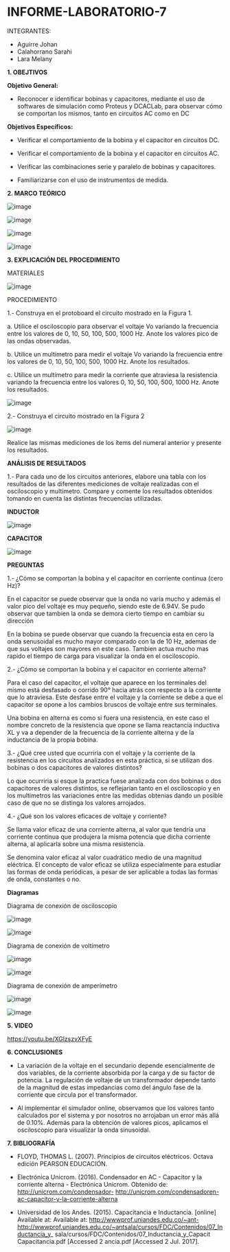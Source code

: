 # INFORME-LABORATORIO-7

INTEGRANTES:

* Aguirre Johan 
* Calahorrano Sarahi 
* Lara Melany


**1. OBEJTIVOS**

  **Objetivo General:**
  
  * Reconocer e identificar bobinas y capacitores, mediante el uso de softwares de simulación como Proteus y DCACLab, para observar cómo se comportan los mismos, tanto en circuitos AC como en  DC 

  **Objetivos Específicos:**
* Verificar el comportamiento de la bobina y el capacitor en circuitos DC. 

* Verificar el comportamiento de la bobina y el capacitor en circuitos AC. 

* Verificar las combinaciones serie y paralelo de bobinas y capacitores. 

* Familiarizarse con el uso de instrumentos de medida. 

**2. MARCO TEÓRICO**

![image](https://user-images.githubusercontent.com/105020538/217975762-c5ca29e5-10c0-4f48-87a2-12fbc6665bd9.png)

![image](https://user-images.githubusercontent.com/105020538/217975799-d16473fd-fab3-489c-8804-bea5426f89ad.png)

![image](https://user-images.githubusercontent.com/105020538/217975825-11608fc5-59bd-452e-aa44-582b91cdee9f.png)

![image](https://user-images.githubusercontent.com/105020538/217975835-fefe278a-56b5-40d1-b054-b2752492b243.png)

**3.	EXPLICACIÓN DEL PROCEDIMIENTO**

MATERIALES

![image](https://user-images.githubusercontent.com/105020538/217987065-7de95d62-1f8a-4186-ad77-5ca4f600f007.png)

PROCEDIMIENTO

1.- Construya en el protoboard el circuito mostrado en la Figura 1. 

a. Utilice el osciloscopio para observar el voltaje  Vo variando la frecuencia entre los valores de 0, 10, 50, 100, 500, 1000 Hz. Anote los valores pico de las ondas observadas. 

b. Utilice un multímetro para medir el voltaje 
Vo variando la frecuencia entre los valores de 0, 10, 50, 100, 500, 1000 Hz. Anote los resultados. 

c. Utilice un multímetro para medir la corriente que atraviesa la resistencia variando la  frecuencia entre los valores 0, 10, 50, 100, 500, 1000 
Hz. Anote los resultados. 

![image](https://user-images.githubusercontent.com/105020538/217987336-c28dbcf0-6ff0-4271-a399-36269096fb1a.png)

2.- Construya el circuito mostrado en la Figura 2 

![image](https://user-images.githubusercontent.com/105020538/217987369-712de003-b7d6-431c-868a-67c6695ed47a.png)

Realice las mismas mediciones de los ítems del numeral anterior y presente los resultados. 

**ANÁLISIS DE RESULTADOS** 

1.- Para cada uno de los circuitos anteriores, elabore una tabla con los resultados de las diferentes mediciones de voltaje realizadas con el osciloscopio y multímetro. Compare y comente los resultados obtenidos tomando en cuenta las distintas frecuencias utilizadas. 

**INDUCTOR**

![image](https://user-images.githubusercontent.com/105020538/217997013-f7f25555-8f54-4d76-a254-4ba6703500d3.png)

**CAPACITOR**

![image](https://user-images.githubusercontent.com/105020538/217997058-f080f14c-31f7-4e8d-8861-514a591c847f.png)

**PREGUNTAS** 

1.- ¿Cómo se comportan la bobina y el capacitor en corriente continua (cero Hz)? 

En el capacitor se puede observar que la onda no varía mucho y además el valor pico del voltaje es muy pequeño, siendo este de 6.94V. Se pudo observar que tambien la onda se demora cierto tiempo en cambiar su dirección
 
 En la bobina se puede observar que cuando la frecuencia esta en cero la onda senusoidal es mucho mayor comparado con la de 10 Hz, ademas de que sus voltajes son mayores en este caso. Tambien actua mucho mas rapido el tiempo de carga para visualizar la onda en el osciloscopio.
 

2.- ¿Cómo se comportan la bobina y el capacitor en corriente alterna? 

Para el caso del capacitor, el voltaje que aparece en los terminales del mismo está desfasado o corrido 90° hacia atrás con respecto a la corriente que lo atraviesa. Este desfase entre el voltaje y la corriente se debe a que el capacitor se opone a los cambios bruscos de voltaje entre sus terminales. 

Una bobina en alterna es como si fuera una resistencia, en este caso el nombre concreto de la resistencia que opone se llama reactancia inductiva XL y va a depender de la frecuencia de la corriente alterna y de la inductancia de la propia bobina. 

3.- ¿Qué cree usted que ocurriría con el voltaje y la corriente de la resistencia en los 
circuitos analizados en esta práctica, si se utilizan dos bobinas o dos capacitores de valores distintos? 

Lo que ocurriria si esque la practica fuese analizada con dos bobinas o dos capacitores de valores distintos, se reflejarian tanto en el osciloscopio y en los multimetros las variaciones entre las medidas obtenias dando un posible caso de que no se distinga los valores arrojados.
 

4.- ¿Qué son los valores eficaces de voltaje y corriente? 

Se llama valor eficaz de una corriente alterna, al valor que tendría una corriente continua que produjera la misma potencia que dicha corriente alterna, al aplicarla sobre una misma resistencia.

Se denomina valor eficaz al valor cuadrático medio de una magnitud eléctrica. El concepto de valor eficaz se utiliza especialmente para estudiar las formas de onda periódicas, a pesar de ser aplicable a todas las formas de onda, constantes o no.


 
 **Diagramas**
   
   Diagrama de conexión de osciloscopio
   
   ![image](https://user-images.githubusercontent.com/76132461/112563088-ac50dc00-8da6-11eb-98bf-5de414b8c532.png)
   
   ![image](https://user-images.githubusercontent.com/76134214/112589119-8c351300-8dce-11eb-8a80-5a8ea0203c92.png)

   Diagrama de conexión de voltímetro
   
   ![image](https://user-images.githubusercontent.com/76132461/112564950-2767c180-8daa-11eb-98b0-53409c1a84f9.png)
   
   ![image](https://user-images.githubusercontent.com/76134214/112589158-9eaf4c80-8dce-11eb-94b2-17a46ce4e879.png)

   Diagrama de conexión de amperímetro
   
   ![image](https://user-images.githubusercontent.com/76132461/112568672-d4ddd380-8db0-11eb-9ca1-ff0938a99a7d.png)
   
   ![image](https://user-images.githubusercontent.com/76134214/112589175-a8d14b00-8dce-11eb-9a18-cda978c18745.png)


**5. VIDEO**

https://youtu.be/XGlzszvXFyE

**6. CONCLUSIONES** 

* La variación de la voltaje en el secundario depende esencialmente de dos variables, de la corriente absorbida por la carga y de su factor de potencia. La regulación de voltaje de un transformador depende tanto de la magnitud de estas impedancias como del ángulo fase de la corriente que circula por el transformador.

* Al implementar el simulador online, observamos que los valores tanto calculados por el sistema y por nosotros no arrojaban un error más allá de 0.10%. Además para la obtención de valores picos, aplicamos el osciloscopio para visualizar la onda sinusoidal.

**7. BIBLIOGRAFÍA**

* FLOYD, THOMAS L. (2007). Principios de circuitos eléctricos. Octava edición PEARSON EDUCACIÓN. 

* Electrónica Unicrom. (2016). Condensador en AC - Capacitor y la corriente alterna - Electrónica Unicrom. Obtenido de: http://unicrom.com/condensador-  http://unicrom.com/condensadoren-ac-capacitor-y-la-corriente-alterna  

* Universidad de los Andes. (2015). Capacitancia e Inductancia. [online] Available at: Available at: http://wwwprof.uniandes.edu.co/~ant-  http://wwwprof.uniandes.edu.co/~antsala/cursos/FDC/Contenidos/07_Inductancia_y_ sala/cursos/FDC/Contenidos/07_Inductancia_y_Capacit Capacitancia.pdf [Accessed 2 ancia.pdf [Accessed 2 Jul. 2017].

 
